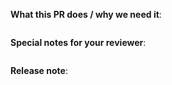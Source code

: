 <!-- Format of PR Title: <category>: <description>
Possible values:
- category:       breaking|feat|doc|build|chore|ci|docs|fix|perf|refactor|revert|style|test
- description:   <short description of the PR>

Following the conventional commits: https://www.conventionalcommits.org
-->

**What this PR does / why we need it**:
``` Detailed description of PR; If no description, remove the block.

```

**Special notes for your reviewer**:
``` If no notes, remove the block.

```

**Release note**:
``` Release notes; If no release note is required, just write "NONE" within the block.

```
